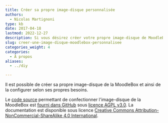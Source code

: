 ```yaml
---
title: Créer sa propre image-disque personnalisée
authors:
  - Nicolas Martignoni
type: kb
date: 2017-04-18
lastmod: 2022-12-27
description: Si vous désirez créer votre propre image-disque de MoodleBox, voici les informations souhaitées
slug: creer-une-image-disque-moodlebox-personnalisee
categories_weight: 4
categories:
  - À propos
aliases:
  - ../diy

---
```

Il est possible de créer sa propre image-disque de la MoodleBox et ainsi de la configurer selon ses propres besoins.

Le [code source][1] permettant de confectionner l'image-disque de la MoodleBox est [fourni dans GitHub][1] sous [licence AGPL v3.0][2]. La documentation est disponible sous licence [Creative Commons Attribution-NonCommercial-ShareAlike 4.0 International][3].

 [1]: https://github.com/moodlebox/moodlebox
 [2]: https://www.gnu.org/licenses/agpl-3.0.fr.html
 [3]: https://creativecommons.org/licenses/by-nc-sa/4.0/
